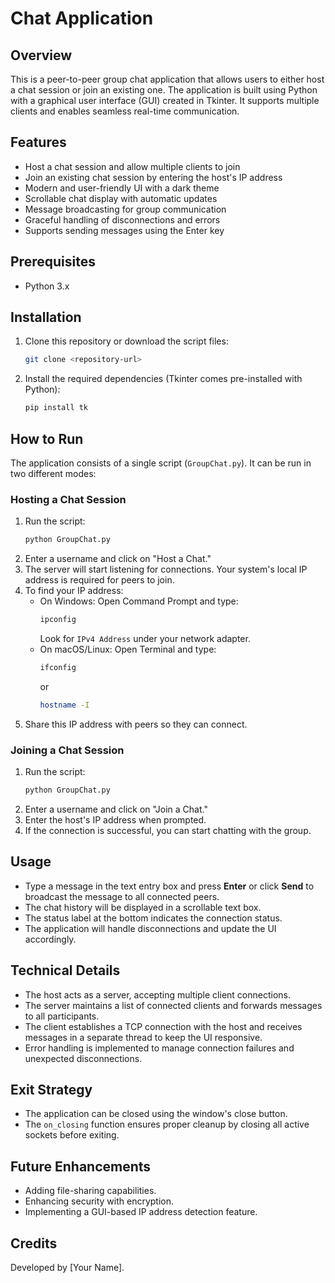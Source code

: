 # Chat Application

## Overview
This is a peer-to-peer group chat application that allows users to either host a chat session or join an existing one. The application is built using Python with a graphical user interface (GUI) created in Tkinter. It supports multiple clients and enables seamless real-time communication.

## Features
- Host a chat session and allow multiple clients to join
- Join an existing chat session by entering the host's IP address
- Modern and user-friendly UI with a dark theme
- Scrollable chat display with automatic updates
- Message broadcasting for group communication
- Graceful handling of disconnections and errors
- Supports sending messages using the Enter key

## Prerequisites
- Python 3.x

## Installation
1. Clone this repository or download the script files:
   ```sh
   git clone <repository-url>
   ```
2. Install the required dependencies (Tkinter comes pre-installed with Python):
   ```sh
   pip install tk
   ```

## How to Run
The application consists of a single script (`GroupChat.py`). It can be run in two different modes:

### Hosting a Chat Session
1. Run the script:
   ```sh
   python GroupChat.py
   ```
2. Enter a username and click on "Host a Chat."
3. The server will start listening for connections. Your system's local IP address is required for peers to join.
4. To find your IP address:
   - On Windows: Open Command Prompt and type:
     ```sh
     ipconfig
     ```
     Look for `IPv4 Address` under your network adapter.
   - On macOS/Linux: Open Terminal and type:
     ```sh
     ifconfig
     ```
     or
     ```sh
     hostname -I
     ```
5. Share this IP address with peers so they can connect.

### Joining a Chat Session
1. Run the script:
   ```sh
   python GroupChat.py
   ```
2. Enter a username and click on "Join a Chat."
3. Enter the host's IP address when prompted.
4. If the connection is successful, you can start chatting with the group.

## Usage
- Type a message in the text entry box and press **Enter** or click **Send** to broadcast the message to all connected peers.
- The chat history will be displayed in a scrollable text box.
- The status label at the bottom indicates the connection status.
- The application will handle disconnections and update the UI accordingly.

## Technical Details
- The host acts as a server, accepting multiple client connections.
- The server maintains a list of connected clients and forwards messages to all participants.
- The client establishes a TCP connection with the host and receives messages in a separate thread to keep the UI responsive.
- Error handling is implemented to manage connection failures and unexpected disconnections.

## Exit Strategy
- The application can be closed using the window's close button.
- The `on_closing` function ensures proper cleanup by closing all active sockets before exiting.

## Future Enhancements
- Adding file-sharing capabilities.
- Enhancing security with encryption.
- Implementing a GUI-based IP address detection feature.

## Credits
Developed by [Your Name].

